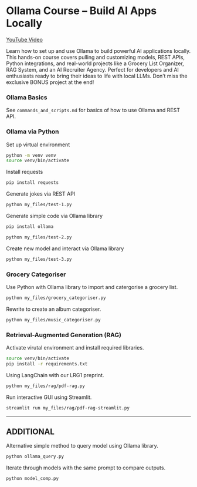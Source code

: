 <!-- @format -->
# Ollama Course – Build AI Apps Locally

[YouTube Video](https://www.youtube.com/watch?v=GWB9ApTPTv4&t=5054s)

Learn how to set up and use Ollama to build powerful AI applications locally. This hands-on course covers pulling and customizing models, REST APIs, Python integrations, and real-world projects like a Grocery List Organizer, RAG System, and an AI Recruiter Agency. Perfect for developers and AI enthusiasts ready to bring their ideas to life with local LLMs. Don’t miss the exclusive BONUS project at the end!

### Ollama Basics
See `commands_and_scripts.md` for basics of how to use Ollama and REST API.

### Ollama via Python
Set up virtual environment
```bash
python -m venv venv
source venv/bin/activate
```

Install requests
```bash
pip install requests
```

Generate jokes via REST API
```bash
python my_files/test-1.py
```

Generate simple code via Ollama library
```bash
pip install ollama

python my_files/test-2.py
```

Create new model and interact via Ollama library
```bash
python my_files/test-3.py
```

### Grocery Categoriser
Use Python with Ollama library to import and catergorise a grocery list.
```bash
python my_files/grocery_categoriser.py
```

Rewrite to create an album categoriser.
```bash
python my_files/music_categoriser.py
```

### Retrieval-Augmented Generation (RAG)
Activate virutal environment and install required libraries.
```bash
source venv/bin/activate
pip install -r requirements.txt
```

Using LangChain with our LRG1 preprint.
```bash
python my_files/rag/pdf-rag.py
```

Run interactive GUI using Streamlit.
```bash
streamlit run my_files/rag/pdf-rag-streamlit.py
```

---

## ADDITIONAL
Alternative simple method to query model using Ollama library.
```bash
python ollama_query.py
```

Iterate through models with the same prompt to compare outputs.
```bash
python model_comp.py
```

